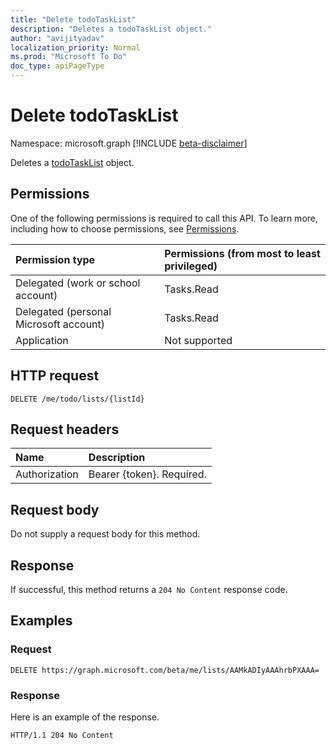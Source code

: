 ```yaml
---
title: "Delete todoTaskList"
description: "Deletes a todoTaskList object."
author: "avijityadav"
localization_priority: Normal
ms.prod: "Microsoft To Do"
doc_type: apiPageType
---
```


# Delete todoTaskList
Namespace: microsoft.graph
[!INCLUDE [beta-disclaimer](../../includes/beta-disclaimer.md)]

Deletes a [todoTaskList](../resources/todotasklist.md) object.

## Permissions
One of the following permissions is required to call this API. To learn more, including how to choose permissions, see [Permissions](/concepts/permissions-reference.md).

|Permission type|Permissions (from most to least privileged)|
|:---|:---|
|Delegated (work or school account)|Tasks.Read|
|Delegated (personal Microsoft account)|Tasks.Read|
|Application|Not supported|

## HTTP request

<!-- {
  "blockType": "ignored"
}
-->
``` http
DELETE /me/todo/lists/{listId}
```

## Request headers
|Name|Description|
|:---|:---|
|Authorization|Bearer {token}. Required.|

## Request body
Do not supply a request body for this method.

## Response

If successful, this method returns a `204 No Content` response code.

## Examples

### Request
<!-- {
  "blockType": "request",
  "name": "delete_todotasklist"
}
-->
``` http
DELETE https://graph.microsoft.com/beta/me/lists/AAMkADIyAAAhrbPXAAA=
```


### Response
Here is an example of the response.
<!-- {
  "blockType": "response",
  "truncated": true
}
-->
``` http
HTTP/1.1 204 No Content
```

